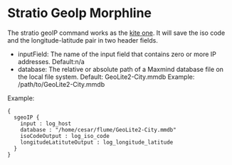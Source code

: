 Stratio GeoIp Morphline
=======================

The stratio geoIP command works as the [kite one](http://kitesdk.org/docs/0.12.0/kite-morphlines/morphlinesReferenceGuide.html#/geoIP). It will save the iso code and the longitude-latitude pair in two header fields.


- inputField: The name of the input field that contains zero or more IP addresses. Default:n/a
- database: The relative or absolute path of a Maxmind database file on the local file system. Default: GeoLite2-City.mmdb
    Example: /path/to/GeoLite2-City.mmdb

Example:

``` 
{
  sgeoIP {
    input : log_host
    database : "/home/cesar/flume/GeoLite2-City.mmdb"
    isoCodeOutput : log_iso_code
    longitudeLatituteOutput : log_longitude_latitude
  }
}
``` 